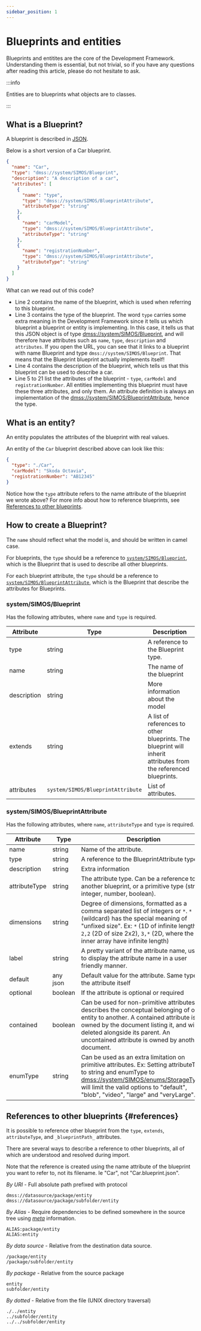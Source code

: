 ```yaml
---
sidebar_position: 1
---
```


# Blueprints and entities

Blueprints and entitites are the core of the Development Framework. Understanding them is essential, but not trivial, so if you have any questions after reading this article, please do not hesitate to ask.

:::info

Entities are to blueprints what objects are to classes.

:::

## What is a Blueprint?

A blueprint is described in [JSON](https://www.json.org/json-en.html).

Below is a short version of a Car blueprint.

```json showLineNumbers title="Car.blueprint.json"
{
  "name": "Car",
  "type": "dmss://system/SIMOS/Blueprint",
  "description": "A description of a car",
  "attributes": [
    {
      "name": "type",
      "type": "dmss://system/SIMOS/BlueprintAttribute",
      "attributeType": "string"
    },
    {
      "name": "carModel",
      "type": "dmss://system/SIMOS/BlueprintAttribute",
      "attributeType": "string"
    },
    {
      "name": "registrationNumber",
      "type": "dmss://system/SIMOS/BlueprintAttribute",
      "attributeType": "string"
    }
  ]
}
```

What can we read out of this code?

- Line 2 contains the name of the blueprint, which is used when referring to this blueprint.
- Line 3 contains the type of the blueprint. The word `type` carries some extra meaning in the Development Framework since it tells us which blueprint a blueprint or entity is implementing. In this case, it tells us that this JSON object is of type [dmss://system/SIMOS/Blueprint][Blueprint], and will therefore have attributes such as `name`, `type`, `description` and `attributes`. If you open the URL, you can see that it links to a blueprint with name Blueprint and type `dmss://system/SIMOS/Blueprint`. That means that the Blueprint blueprint actually implements itself!
- Line 4 contains the description of the blueprint, which tells us that this blueprint can be used to describe a car.
- Line 5 to 21 list the attributes of the blueprint - `type`, `carModel` and `registrationNumber`. All entities implementing this blueprint must have these three attributes, and only them. An attribute definition is always an implementation of the [dmss://system/SIMOS/BlueprintAttribute][BlueprintAttribute], hence the type.

## What is an entity?

An entity populates the attributes of the blueprint with real values.

An entity of the `Car` blueprint described above can look like this:

```json showLineNumbers title="car.entity.json"
{
  "type": "./Car",
  "carModel": "Skoda Octavia",
  "registrationNumber": "AB12345"
}
```

Notice how the `type` attribute refers to the name attribute of the blueprint we wrote above? For more info about how to reference blueprints, see [References to other blueprints](#references).

## How to create a Blueprint?

The `name` should reflect what the model is, and should be written in camel case.

For blueprints, the `type` should be a reference to [`system/SIMOS/Blueprint`][Blueprint], which is the Blueprint that is used to describe all other blueprints.

For each blueprint attribute, the `type` should be a reference to [`system/SIMOS/BlueprintAttribute`][BlueprintAttribute], which is the Blueprint that describe the attributes for Blueprints.

### system/SIMOS/Blueprint

Has the following attributes, where `name` and `type` is required.

| Attribute   | Type                              | Description                                                                                                     |
| ----------- | --------------------------------- | --------------------------------------------------------------------------------------------------------------- |
| type        | string                            | A reference to the Blueprint type.                                                                              |
| name        | string                            | The name of the blueprint                                                                                       |
| description | string                            | More information about the model                                                                                |
| extends     | string                            | A list of references to other blueprints. The blueprint will inherit attributes from the referenced blueprints. |
| attributes  | `system/SIMOS/BlueprintAttribute` | List of attributes.                                                                                             |

### system/SIMOS/BlueprintAttribute

Has the following attributes, where `name`, `attributeType` and `type` is required.

| Attribute     | Type     | Description                                                                                                                                                                                                                                                          |
| ------------- | -------- | -------------------------------------------------------------------------------------------------------------------------------------------------------------------------------------------------------------------------------------------------------------------- |
| name          | string   | Name of the attribute.                                                                                                                                                                                                                                               |
| type          | string   | A reference to the BlueprintAttribute type.                                                                                                                                                                                                                          |
| description   | string   | Extra information                                                                                                                                                                                                                                                    |
| attributeType | string   | The attribute type. Can be a reference to another blueprint, or a primitive type (string, integer, number, boolean).                                                                                                                                                 |
| dimensions    | string   | Degree of dimensions, formatted as a comma separated list of integers or `*`. `*`(wildcard) has the special meaning of "unfixed size". Ex: `*` (1D of infinite length), `2,2` (2D of size 2x2), `3,*` (2D, where the inner array have infinite length)               |
| label         | string   | A pretty variant of the attribute name, used to display the attribute name in a user friendly manner.                                                                                                                                                                |
| default       | any json | Default value for the attribute. Same type as the attribute itself                                                                                                                                                                                                   |
| optional      | boolean  | If the attribute is optional or required                                                                                                                                                                                                                             |
| contained     | boolean  | Can be used for non-primitive attributes to describes the conceptual belonging of one entity to another. A contained attribute is owned by the document listing it, and will be deleted alongside its parent. An uncontained attribute is owned by another document. |
| enumType      | string   | Can be used as an extra limitation on primitive attributes. Ex: Setting attributeType to string and enumType to [dmss://system/SIMOS/enums/StorageTypes][StorageTypes] will limit the valid options to "default", "blob", "video", "large" and "veryLarge".          |

## References to other blueprints {#references}

It is possible to reference other blueprint from the `type`, `extends`, `attributeType`, and `_blueprintPath_` attributes.

There are several ways to describe a reference to other blueprints, all of which are understood and resolved during import.

Note that the reference is created using the name attribute of the blueprint you want to refer to, not its filename. Ie "Car", not "Car.blueprint.json".

_By URI_ - Full absolute path prefixed with protocol

```
dmss://datasource/package/entity
dmss://datasource/package/subfolder/entity
```

_By Alias_ - Require dependencies to be defined somewhere in the source tree using [_meta_](./../concepts/meta.md) information.

```
ALIAS:package/entity
ALIAS:entity
```

_By data source_ - Relative from the destination data source.

```
/package/entity
/package/subfolder/entity
```

_By package_ - Relative from the source package

```
entity
subfolder/entity
```

_By dotted_ - Relative from the file (UNIX directory traversal)

```
./../entity
../subfolder/entity
../../subfolder/entity
```

[Blueprint]: https://github.com/equinor/data-modelling-storage-service/blob/master/src/home/system/SIMOS/Blueprint.json
[BlueprintAttribute]: https://github.com/equinor/data-modelling-storage-service/blob/master/src/home/system/SIMOS/BlueprintAttribute.json
[StorageTypes]: https://github.com/equinor/data-modelling-storage-service/blob/master/src/home/system/SIMOS/enums/StorageTypes.json
